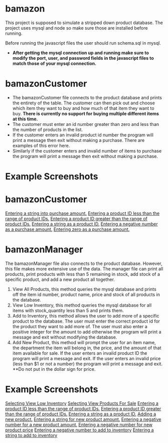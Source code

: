 # bamazon
This project is supposed to simulate a stripped down product database.
The project uses mysql and node so make sure those are installed before running.

Before running the javascript files the user should run schema.sql in mysql.

*  __After getting the mysql connection up and running make sure to modify the port, user, and password fields in the javascript files to match those of your mysql connection.__

# bamazonCustomer
* The bamazonCustomer file connects to the product database and prints the entirety of the table.
The customer can then pick out and choose which item they want to buy and how much of that item they want to buy. 
**There is currently no support for buying multiple different items at this time.**
* The customer must enter an id number greater than zero and less than the number of products in the list.
* If the customer enters an invalid product id number the program will print a message then exit without making a purchase. There are examples of this error here.
* Similarly if the customer enters and invalid number of items to purchase the program will print a message then exit without making a purchase.

# Example Screenshots #
# bamazonCustomer 
[Entering a string into purchase amount.](./images/bamazonCustomer/amtPurchaseNotNum.png)
[Entering a product ID less than the range of product IDs.](./images/bamazonCustomer/idLessThanRange.png)
[Entering a product ID greater than the range of product IDs.](./images/bamazonCustomer/idMoreThanRange.png)
[Entering a string as a product ID.](./images/bamazonCustomer/idNotNum.png)
[Entering a negative number as a purchase amount.](./images/bamazonCustomer/purchaseNegative.png)
[Entering zero as a purchase amount.](./images/bamazonCustomer/purchasezero.png)

# bamazonManager
The bamazonManager file also connects to the product database. However, this file makes more extensive use of the data.
The manager file can print all products, print products with less than 5 remaining in stock, add stock of a specific product, and add a new product all together.
1. View All Products, this method queries the mysql database and prints off the item id number, product name, price and stock of all products in the database.
1. View Low Inventory, this method queries the mysql database for all items with stock_quantity less than 5 and prints them.
1. Add to Inventory, this method allows the user to add more of a specific product to the database. The user must enter the correct product id for the product they want to add more of. The user must also enter a positive integer for the amount to add otherwise the program will print a message and exit without modifying the database.
1. Add New Product, this method will prompt the user for an item name, the department the item will belong in, the price, and the amount of that item available for sale. If the user enters an invalid product ID the program will print a message and exit. If the user enters an invalid price (less than $1 or not a number) the program will print a message and exit.
**Do not put in the dollar sign for price. 

# Example Screenshots #
[Selecting View Low Inventory](./images/bamazonManager/displayLowInv.png)
[Selecting View Products For Sale](./images/bamazonManager/displayProducts.png)
[Entering a product ID less than the range of product IDs.](./images/bamazonManager/idLessThanRange.png)
[Entering a product ID greater than the range of product IDs.](./images/bamazonManager/idMoreThanRange.png)
[Entering a string as a product ID.](./images/bamazonManager/idNotNum.png)
[Adding a new product.](./images/bamazonManager/newProductAdded.png)
[Entering a string for new product amount.](./images/bamazonManager/newProductAmountNotNum.png)
[Entering a negative number for a new product amount.](./images/bamazonManager/newProductAmountOutOfRange.png)
[Entering a negative number for new product price](./images/bamazonManager/newProductPriceOutOfRange.png)
[Entering a negative number to add to inventory](./images/bamazonManager/restockAmountLessThanZero.png)
[Entering a string to add to inventory](./images/bamazonManager/restockAmountNotNum.png)